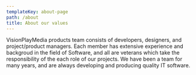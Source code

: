```yaml
---
templateKey: about-page
path: /about
title: About our values
---
```

  

VisionPlayMedia products team consists of developers, designers, and project/product managers. Each member has extensive experience and backgroud in the field of Software, and all are veterans which take the responsibility of the each role of our projects. We have been a team for many years, and are always developing and producing quality IT software.